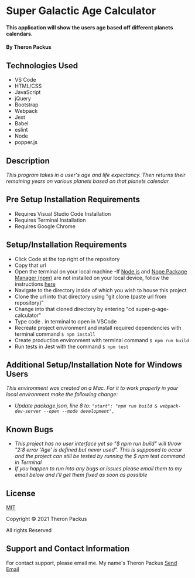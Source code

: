 # Super Galactic Age Calculator

#### This application will show the users age based off different planets calendars.


#### By Theron Packus

## Technologies Used

* VS Code
* HTML/CSS
* JavaScript
* jQuery
* Bootstrap
* Webpack
* Jest
* Babel
* eslint
* Node
* popper.js

## Description

_This program takes in a user's age and life expectancy. Then returns their remaining years on various planets based on that planets calendar_

## Pre Setup Installation Requirements

- Requires Visual Studio Code Installation
- Requires Terminal Installation
- Requires Google Chrome

## Setup/Installation Requirements

- Click Code at the top right of the repository
- Copy that url
- Open the terminal on your local machine
-If [Node.js](https://nodejs.org/en/) and [Nope Package Manager (npm)](https://www.npmjs.com/) are not installed on your local device, follow the instructions [here](https://www.learnhowtoprogram.com/intermediate-javascript/getting-started-with-javascript/installing-node-js)
- Navigate to the directory inside of which you wish to house this project
- Clone the url into that directory using "git clone (paste url from repository)"
- Change into that cloned directory by entering "cd super-g-age-calculator"
- Type code . in terminal to open in VSCode
- Recreate project environment and install required dependencies with terminal command `$ npm install`
- Create production environment with terminal command `$ npm run build`
- Run tests in Jest with the command `$ npm test`

## Additional Setup/Installation Note for Windows Users

_This environment was created on a Mac. For it to work properly in your local environment make the following change:_
* _Update package.json, line 8 to: `"start": "npm run build & webpack-dev-server --open --mode development",`_

## Known Bugs

* _This project has no user interface yet so "$ npm run build" will throw "2:8  error  'Age' is defined but never used". This is supposed to occur and the project can still be tested by running the $ npm test command in Terminal_
* _If you happen to run into any bugs or issues please email them to my email below and I'll get them fixed as soon as possible_

## License

[MIT](LICENSE.txt)

Copyright © 2021 Theron Packus

All rights Reserved

## Support and Contact Information

For contact support, please email me. My name's Theron Packus <a href = "mailto: tlpackus@gamil.com">Send Email</a>

